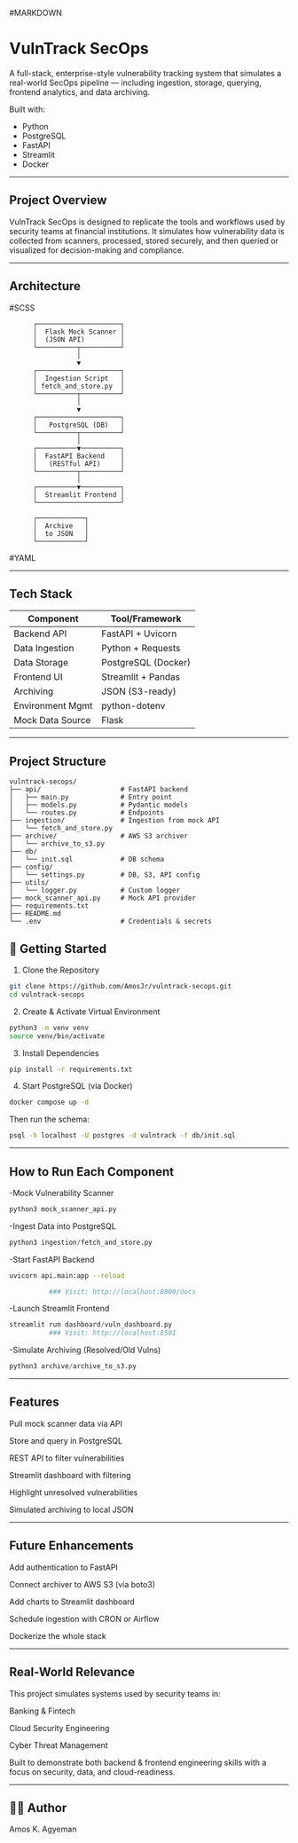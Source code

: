 #MARKDOWN

# VulnTrack SecOps

A full-stack, enterprise-style vulnerability tracking system that simulates a real-world SecOps pipeline — including ingestion, storage, querying, frontend analytics, and data archiving.

Built with:
- Python
- PostgreSQL
- FastAPI
- Streamlit
- Docker

---

## Project Overview

VulnTrack SecOps is designed to replicate the tools and workflows used by security teams at financial institutions. It simulates how vulnerability data is collected from scanners, processed, stored securely, and then queried or visualized for decision-making and compliance.

---

## Architecture

#SCSS

          ┌─────────────────────┐
          │  Flask Mock Scanner │
          │  (JSON API)         │
          └──────────┬──────────┘
                     │
                     ▼
          ┌─────────────────────┐
          │  Ingestion Script   │
          │ fetch_and_store.py  │
          └──────────┬──────────┘
                     │
                     ▼
          ┌─────────────────────┐
          │   PostgreSQL (DB)   │
          └──────────┬──────────┘
                     │
          ┌──────────▼──────────┐
          │  FastAPI Backend    │
          │   (RESTful API)     │
          └──────────┬──────────┘
                     │
          ┌──────────▼──────────┐
          │  Streamlit Frontend │
          └─────────────────────┘

          ┌────────────┐
          │  Archive   │
          │  to JSON   │
          └────────────┘

#YAML

---

## Tech Stack

| Component        | Tool/Framework      |
|------------------|---------------------|
| Backend API      | FastAPI + Uvicorn   |
| Data Ingestion   | Python + Requests   |
| Data Storage     | PostgreSQL (Docker) |
| Frontend UI      | Streamlit + Pandas  |
| Archiving        | JSON (S3-ready)     |
| Environment Mgmt | python-dotenv       |
| Mock Data Source | Flask               |

---

## Project Structure
```text
vulntrack-secops/
├── api/                    # FastAPI backend
│   ├── main.py             # Entry point
│   ├── models.py           # Pydantic models
│   └── routes.py           # Endpoints
├── ingestion/              # Ingestion from mock API
│   └── fetch_and_store.py
├── archive/                # AWS S3 archiver
│   └── archive_to_s3.py
├── db/
│   └── init.sql            # DB schema
├── config/
│   └── settings.py         # DB, S3, API config
├── utils/
│   └── logger.py           # Custom logger
├── mock_scanner_api.py     # Mock API provider
├── requirements.txt
├── README.md
└── .env                    # Credentials & secrets
```
## 🚀 Getting Started

1. Clone the Repository
```bash
git clone https://github.com/AmosJr/vulntrack-secops.git
cd vulntrack-secops
```

2. Create & Activate Virtual Environment
```bash
python3 -m venv venv
source venv/bin/activate
```
3. Install Dependencies
```bash
pip install -r requirements.txt
```
4. Start PostgreSQL (via Docker)
```bash
docker compose up -d
```
Then run the schema:
```bash
psql -h localhost -U postgres -d vulntrack -f db/init.sql
```
---

## How to Run Each Component

-Mock Vulnerability Scanner
```py
python3 mock_scanner_api.py
```
-Ingest Data into PostgreSQL
```py
python3 ingestion/fetch_and_store.py
```
-Start FastAPI Backend
```bash
uvicorn api.main:app --reload

          ### Visit: http://localhost:8000/docs
```
-Launch Streamlit Frontend
```py
streamlit run dashboard/vuln_dashboard.py
          ### Visit: http://localhost:8501
```
-Simulate Archiving (Resolved/Old Vulns)
```py
python3 archive/archive_to_s3.py
```
_____
## Features
 Pull mock scanner data via API
 
 Store and query in PostgreSQL
 
 REST API to filter vulnerabilities
 
 Streamlit dashboard with filtering
 
 Highlight unresolved vulnerabilities
 
 Simulated archiving to local JSON
_____
## Future Enhancements
Add authentication to FastAPI

Connect archiver to AWS S3 (via boto3)

Add charts to Streamlit dashboard

Schedule ingestion with CRON or Airflow

Dockerize the whole stack
______
## Real-World Relevance
This project simulates systems used by security teams in:

Banking & Fintech

Cloud Security Engineering

Cyber Threat Management

Built to demonstrate both backend & frontend engineering skills with a focus on security, data, and cloud-readiness.
_____

## 👨‍💻 Author
Amos K. Agyeman
